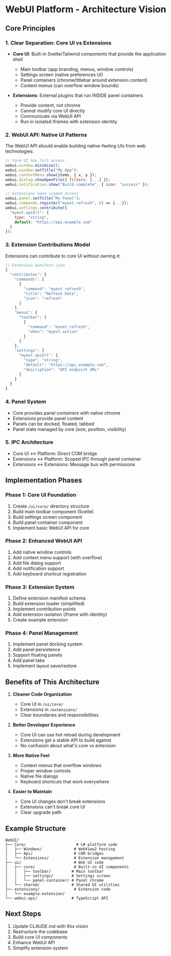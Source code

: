 # WebUI Platform - Architecture Vision

## Core Principles

### 1. **Clear Separation: Core UI vs Extensions**
- **Core UI**: Built-in Svelte/Tailwind components that provide the application shell
  - Main toolbar (app branding, menus, window controls)
  - Settings screen (native preferences UI)
  - Panel containers (chrome/titlebar around extension content)
  - Context menus (can overflow window bounds)
  
- **Extensions**: External plugins that run INSIDE panel containers
  - Provide content, not chrome
  - Cannot modify core UI directly
  - Communicate via WebUI API
  - Run in isolated iframes with extension identity

### 2. **WebUI API: Native UI Patterns**
The WebUI API should enable building native-feeling UIs from web technologies:

```javascript
// Core UI has full access
webui.window.minimize();
webui.window.setTitle("My App");
webui.contextMenu.show(items, { x, y });
webui.dialog.showOpenFile({ filters: [...] });
webui.notification.show("Build complete", { icon: "success" });

// Extensions have scoped access
webui.panel.setTitle("My Panel");
webui.commands.register("myext.refresh", () => {...});
webui.settings.contribute({
  "myext.apiUrl": {
    type: "string",
    default: "https://api.example.com"
  }
});
```

### 3. **Extension Contributions Model**
Extensions can contribute to core UI without owning it:

```javascript
// Extension manifest.json
{
  "contributes": {
    "commands": [
      {
        "command": "myext.refresh",
        "title": "Refresh Data",
        "icon": "refresh"
      }
    ],
    "menus": {
      "toolbar": [
        {
          "command": "myext.refresh",
          "when": "myext.active"
        }
      ]
    },
    "settings": {
      "myext.apiUrl": {
        "type": "string",
        "default": "https://api.example.com",
        "description": "API endpoint URL"
      }
    }
  }
}
```

### 4. **Panel System**
- Core provides panel containers with native chrome
- Extensions provide panel content
- Panels can be docked, floated, tabbed
- Panel state managed by core (size, position, visibility)

### 5. **IPC Architecture**
- Core UI ↔ Platform: Direct COM bridge
- Extensions ↔ Platform: Scoped IPC through panel container
- Extensions ↔ Extensions: Message bus with permissions

## Implementation Phases

### Phase 1: Core UI Foundation
1. Create `/ui/core/` directory structure
2. Build main toolbar component (Svelte)
3. Build settings screen component
4. Build panel container component
5. Implement basic WebUI API for core

### Phase 2: Enhanced WebUI API
1. Add native window controls
2. Add context menu support (with overflow)
3. Add file dialog support
4. Add notification support
5. Add keyboard shortcut registration

### Phase 3: Extension System
1. Define extension manifest schema
2. Build extension loader (simplified)
3. Implement contribution points
4. Add extension isolation (iframe with identity)
5. Create example extension

### Phase 4: Panel Management
1. Implement panel docking system
2. Add panel persistence
3. Support floating panels
4. Add panel tabs
5. Implement layout save/restore

## Benefits of This Architecture

1. **Cleaner Code Organization**
   - Core UI in `/ui/core/`
   - Extensions in `/extensions/`
   - Clear boundaries and responsibilities

2. **Better Developer Experience**
   - Core UI can use hot reload during development
   - Extensions get a stable API to build against
   - No confusion about what's core vs extension

3. **More Native Feel**
   - Context menus that overflow windows
   - Proper window controls
   - Native file dialogs
   - Keyboard shortcuts that work everywhere

4. **Easier to Maintain**
   - Core UI changes don't break extensions
   - Extensions can't break core UI
   - Clear upgrade path

## Example Structure

```
WebUI/
├── Core/                      # C# platform code
│   ├── Windows/              # WebView2 hosting
│   ├── Api/                  # COM bridges
│   └── Extensions/           # Extension management
├── ui/                       # Web UI code
│   ├── core/                 # Built-in UI components
│   │   ├── toolbar/         # Main toolbar
│   │   ├── settings/        # Settings screen
│   │   └── panel-container/ # Panel chrome
│   └── shared/              # Shared UI utilities
├── extensions/               # Extension code
│   └── example-extension/
└── webui-api/               # TypeScript API
```

## Next Steps

1. Update CLAUDE.md with this vision
2. Restructure the codebase
3. Build core UI components
4. Enhance WebUI API
5. Simplify extension system